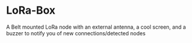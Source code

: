 # LoRa-Box
A Belt mounted LoRa node with an external antenna, a cool screen, and a buzzer to notify you of new connections/detected nodes
